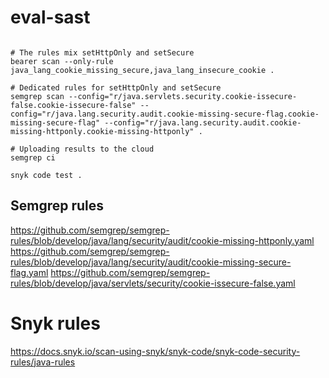 # eval-sast

```

# The rules mix setHttpOnly and setSecure
bearer scan --only-rule java_lang_cookie_missing_secure,java_lang_insecure_cookie .

# Dedicated rules for setHttpOnly and setSecure
semgrep scan --config="r/java.servlets.security.cookie-issecure-false.cookie-issecure-false" --config="r/java.lang.security.audit.cookie-missing-secure-flag.cookie-missing-secure-flag" --config="r/java.lang.security.audit.cookie-missing-httponly.cookie-missing-httponly" .

# Uploading results to the cloud
semgrep ci

snyk code test .
```

## Semgrep rules
https://github.com/semgrep/semgrep-rules/blob/develop/java/lang/security/audit/cookie-missing-httponly.yaml
https://github.com/semgrep/semgrep-rules/blob/develop/java/lang/security/audit/cookie-missing-secure-flag.yaml
https://github.com/semgrep/semgrep-rules/blob/develop/java/servlets/security/cookie-issecure-false.yaml

# Snyk rules

https://docs.snyk.io/scan-using-snyk/snyk-code/snyk-code-security-rules/java-rules